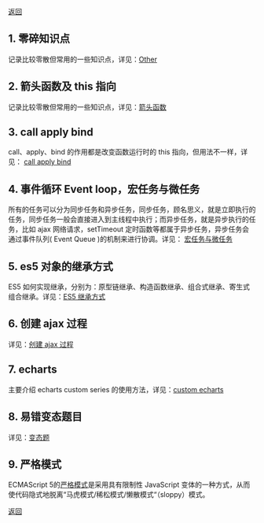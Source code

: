 [返回](./#/)

## 1. 零碎知识点

记录比较零散但常用的一些知识点，详见：[Other](./#/js-other/)

## 2. 箭头函数及 this 指向

记录比较零散但常用的一些知识点，详见：[箭头函数](./#/arrow-function)

## 3. call apply bind

call、apply、bind 的作用都是改变函数运行时的 this 指向，但用法不一样，详见： [call apply bind](./#/bind-apply-call)

## 4. 事件循环 Event loop，宏任务与微任务

所有的任务可以分为同步任务和异步任务，同步任务，顾名思义，就是立即执行的任务，同步任务一般会直接进入到主线程中执行；而异步任务，就是异步执行的任务，比如 ajax 网络请求，setTimeout 定时函数等都属于异步任务，异步任务会通过事件队列( Event Queue )的机制来进行协调。详见： [宏任务与微任务](./#/marco/)

## 5. es5 对象的继承方式

ES5 如何实现继承，分别为：原型链继承、构造函数继承、组合式继承、寄生式组合继承。详见：[ES5 继承方式](./#/prototype)

## 6. 创建 ajax 过程

详见：[创建 ajax 过程](./#/ajax)

## 7. echarts

主要介绍 echarts custom series 的使用方法，详见：[custom echarts](./#/custom-echarts)

## 8. 易错变态题目

详见：[变态题](./#/js-bt)

## 9. 严格模式

ECMAScript 5的[严格模式](./#/strict-mode)是采用具有限制性 JavaScript 变体的一种方式，从而使代码隐式地脱离“马虎模式/稀松模式/懒散模式“（sloppy）模式。

[返回](./#/)
